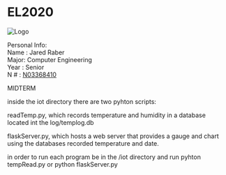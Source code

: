 # EL2020

![Logo](https://www.newpaltz.edu/media/identity/logos/newpaltzlogo.jpg)

Personal Info: <br />
Name : Jared Raber <br />
Major: Computer Engineering <br />
Year : Senior <br />
N #  : [N03368410](https://github.com/Raberj2/EL2020/) <br />


MIDTERM

inside the iot directory there are two pyhton scripts:

readTemp.py, which records temperature and humidity in a database located int the log/templog.db

flaskServer.py, which hosts a web server that provides a gauge and chart using the databases recorded temperature and date.

in order to run each program be in the /iot directory and run pyhton tempRead.py or python flaskServer.py
